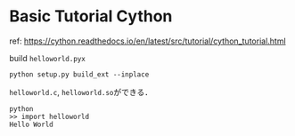 # Basic Tutorial Cython
ref: https://cython.readthedocs.io/en/latest/src/tutorial/cython_tutorial.html

build `helloworld.pyx`
```
python setup.py build_ext --inplace
```
`helloworld.c`, `helloworld.so`ができる．

```
python
>> import helloworld
Hello World
```